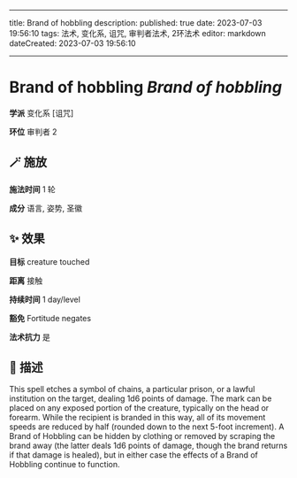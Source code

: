 
---
title: Brand of hobbling
description: 
published: true
date: 2023-07-03 19:56:10
tags: 法术, 变化系, 诅咒, 审判者法术, 2环法术
editor: markdown
dateCreated: 2023-07-03 19:56:10

---

# **Brand of hobbling** *Brand of hobbling*

**学派** 变化系 \[诅咒\] 

**环位** 审判者 2

## 🪄 施放

**施法时间** 1 轮

**成分** 语言, 姿势, 圣徽

## ✨ 效果 

**目标** creature touched 

**距离** 接触  

**持续时间** 1 day/level 

**豁免** Fortitude negates

**法术抗力** 是

## 📖 描述

This spell etches a symbol of chains, a particular prison, or a lawful institution on the target, dealing 1d6 points of damage. The mark can be placed on any exposed portion of the creature, typically on the head or forearm. While the recipient is branded in this way, all of its movement speeds are reduced by half (rounded down to the next 5-foot increment). A Brand of Hobbling can be hidden by clothing or removed by scraping the brand away (the latter deals 1d6 points of damage, though the brand returns if that damage is healed), but in either case the effects of a Brand of Hobbling continue to function.
    